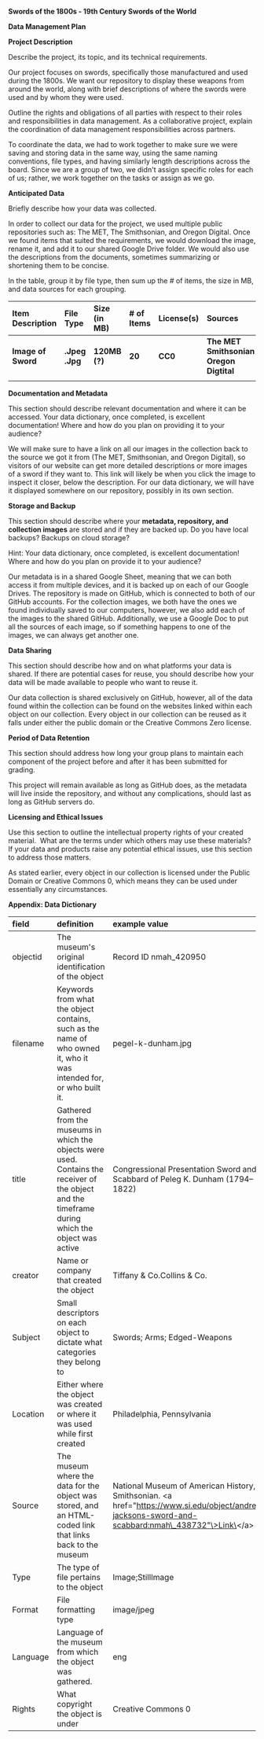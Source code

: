 **Swords of the 1800s \- 19th Century Swords of the World**

**Data Management Plan**

**Project Description**

Describe the project, its topic, and its technical requirements.

Our project focuses on swords, specifically those manufactured and used during the 1800s. We want our repository to display these weapons from around the world, along with brief descriptions of where the swords were used and by whom they were used.


Outline the rights and obligations of all parties with respect to their roles and responsibilities in data management. As a collaborative project, explain the coordination of data management responsibilities across partners.

To coordinate the data, we had to work together to make sure we were saving and storing data in the same way, using the same naming conventions, file types, and having similarly length descriptions across the board. Since we are a group of two, we didn't assign specific roles for each of us; rather, we work together on the tasks or assign as we go. 

**Anticipated Data**

Briefly describe how your data was collected.

In order to collect our data for the project, we used multiple public repositories such as: The MET, The Smithsonian, and Oregon Digital. Once we found items that suited the requirements, we would download the image, rename it, and add it to our shared Google Drive folder. We would also use the descriptions from the documents, sometimes summarizing or shortening them to be concise. 

In the table, group it by file type, then sum up the \# of items, the size in MB, and data sources for each grouping.

| Item Description | File Type | Size (in MB) | \# of Items | License(s) | Sources |
| :---- | :---- | :---- | :---- | :---- | :---- |
| **Image of Sword** | **.Jpeg .Jpg** | **120MB (?)** | **20** | **CC0** | **The MET Smithsonian Oregon Digtital** |
|  |  |  |  |  |  |

**Documentation and Metadata**

This section should describe relevant documentation and where it can be accessed. Your data dictionary, once completed, is excellent documentation\! Where and how do you plan on providing it to your audience?

We will make sure to have a link on all our images in the collection back to the source we got it from (The MET, Smithsonian, and Oregon Digital), so visitors of our website can get more detailed descriptions or more images of a sword if they want to. This link will likely be when you click the image to inspect it closer, below the description. For our data dictionary, we will have it displayed somewhere on our repository, possibly in its own section.

**Storage and Backup**

This section should describe where your **metadata, repository, and collection images** are stored and if they are backed up. Do you have local backups? Backups on cloud storage? 

Hint: Your data dictionary, once completed, is excellent documentation\! Where and how do you plan on provide it to your audience?

Our metadata is in a shared Google Sheet, meaning that we can both access it from multiple devices, and it is backed up on each of our Google Drives. The repository is made on GitHub, which is connected to both of our GitHub accounts. For the collection images, we both have the ones we found individually saved to our computers, however, we also add each of the images to the shared GitHub. Additionally, we use a Google Doc to put all the sources of each image, so if something happens to one of the images, we can always get another one. 

**Data Sharing**

This section should describe how and on what platforms your data is shared. If there are potential cases for reuse, you should describe how your data will be made available to people who want to reuse it.

Our data collection is shared exclusively on GitHub, however, all of the data found within the collection can be found on the websites linked within each object on our collection. Every object in our collection can be reused as it falls under either the public domain or the Creative Commons Zero license.

**Period of Data Retention**

This section should address how long your group plans to maintain each component of the project before and after it has been submitted for grading.

This project will remain available as long as GitHub does, as the metadata will live inside the repository, and without any complications, should last as long as GitHub servers do.

**Licensing and Ethical Issues**

Use this section to outline the intellectual property rights of your created material.  What are the terms under which others may use these materials? If your data and products raise any potential ethical issues, use this section to address those matters.

As stated earlier, every object in our collection is licensed under the Public Domain or Creative Commons 0, which means they can be used under essentially any circumstances. 

**Appendix: Data Dictionary**

| field | definition | example value |
| :---- | :---- | :---- |
| objectid | The museum's original identification of the object  | Record ID nmah\_420950 |
| filename | Keywords from what the object contains, such as the name of who owned it, who it was intended for, or who built it. | pegel-k-dunham.jpg |
| title | Gathered from the museums in which the objects were used.  Contains the receiver of the object and the timeframe during which the object was active | Congressional Presentation Sword and Scabbard of Peleg K. Dunham (1794–1822) |
| creator | Name or company that created the object  | Tiffany & Co.Collins & Co. |
| Subject | Small descriptors on each object to dictate what categories they belong to | Swords; Arms; Edged-Weapons |
| Location | Either where the object was created or where it was used while first created | Philadelphia, Pennsylvania |
| Source | The museum where the data for the object was stored, and an HTML-coded link that links back to the museum  | National Museum of American History, Smithsonian. \<a href="https://www.si.edu/object/andrew-jacksons-sword-and-scabbard:nmah\_438732"\>Link\</a\> |
| Type | The type of file pertains to the object | Image;StillImage |
| Format | File formatting type | image/jpeg |
| Language | Language of the museum from which the object was gathered. | eng |
| Rights | What copyright the object is under | Creative Commons 0 |


